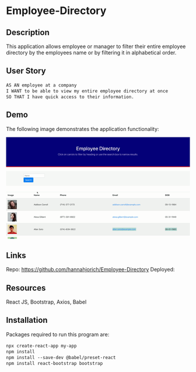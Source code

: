 # Employee-Directory

## Description

This application allows employee or manager to filter their entire employee directory by the employees name or by filtering it in alphabetical order.

## User Story

```
AS AN employee at a company
I WANT to be able to view my entire employee directory at once
SO THAT I have quick access to their information.
```

## Demo 

The following image demonstrates the application functionality:

![home](https://github.com/hannahjorich/Employee-Directory/blob/main/public/React%20App.gif)

## Links

Repo: https://github.com/hannahjorich/Employee-Directory
Deployed: 

## Resources 

React JS, Bootstrap, Axios, Babel

## Installation

Packages required to run this program are: 

```
npx create-react-app my-app
npm install 
npm install --save-dev @babel/preset-react
npm install react-bootstrap bootstrap
```
